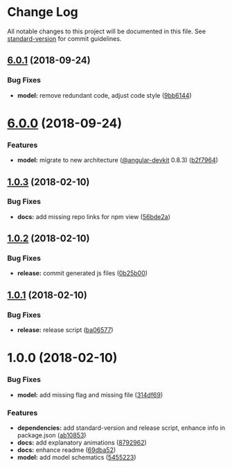 # Change Log

All notable changes to this project will be documented in this file. See [standard-version](https://github.com/conventional-changelog/standard-version) for commit guidelines.

<a name="6.0.1"></a>
## [6.0.1](https://github.com/angular-extensions/schematics/compare/v6.0.0...v6.0.1) (2018-09-24)


### Bug Fixes

* **model:** remove redundant code, adjust code style ([9bb6144](https://github.com/angular-extensions/schematics/commit/9bb6144))



<a name="6.0.0"></a>
# [6.0.0](https://github.com/angular-extensions/schematics/compare/v1.0.3...v6.0.0) (2018-09-24)


### Features

* **model:** migrate to new architecture ([@angular-devkit](https://github.com/angular-devkit) 0.8.3) ([b2f7964](https://github.com/angular-extensions/schematics/commit/b2f7964))



<a name="1.0.3"></a>
## [1.0.3](https://github.com/angular-extensions/schematics/compare/v1.0.2...v1.0.3) (2018-02-10)


### Bug Fixes

* **docs:** add missing repo links for npm view ([56bde2a](https://github.com/angular-extensions/schematics/commit/56bde2a))



<a name="1.0.2"></a>
## [1.0.2](https://github.com/angular-extensions/schematics/compare/v1.0.1...v1.0.2) (2018-02-10)


### Bug Fixes

* **release:** commit generated js files ([0b25b00](https://github.com/angular-extensions/schematics/commit/0b25b00))



<a name="1.0.1"></a>
## [1.0.1](https://github.com/angular-extensions/schematics/compare/v1.0.0...v1.0.1) (2018-02-10)


### Bug Fixes

* **release:** release script ([ba06577](https://github.com/angular-extensions/schematics/commit/ba06577))



<a name="1.0.0"></a>
# 1.0.0 (2018-02-10)


### Bug Fixes

* **model:** add missing flag and missing file ([314df69](https://github.com/angular-extensions/schematics/commit/314df69))


### Features

* **dependencies:** add standard-version and release script, enhance info in package.json ([ab10853](https://github.com/angular-extensions/schematics/commit/ab10853))
* **docs:** add explanatory animations ([8792962](https://github.com/angular-extensions/schematics/commit/8792962))
* **docs:** enhance readme ([69dba52](https://github.com/angular-extensions/schematics/commit/69dba52))
* **model:** add model schematics ([5455223](https://github.com/angular-extensions/schematics/commit/5455223))

